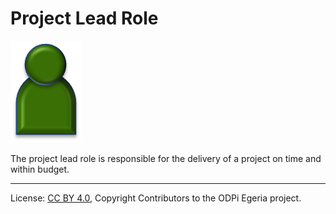<!-- SPDX-License-Identifier: CC-BY-4.0 -->
<!-- Copyright Contributors to the ODPi Egeria project. -->

# Project Lead Role

![Icon](project-lead-role.png)

The project lead role is responsible for the delivery of
a project on time and within budget.





----
License: [CC BY 4.0](https://creativecommons.org/licenses/by/4.0/),
Copyright Contributors to the ODPi Egeria project.